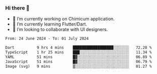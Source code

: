 ### Hi there 👋

<!--
**devcat37/devcat37** is a ✨ _special_ ✨ repository because its `README.md` (this file) appears on your GitHub profile.-->


- 🔭 I’m currently working on Chimicum application.
- 🌱 I’m currently learning Flutter/Dart.
- 👯 I’m looking to collaborate with UI designers.
<!-- - 🤔 I’m looking for help with ... -->

<!--START_SECTION:waka-->

```txt
From: 24 June 2024 - To: 01 July 2024

Dart          9 hrs 4 mins    ██████████████████░░░░░░░   72.20 %
TypeScript    1 hr 25 mins    ███░░░░░░░░░░░░░░░░░░░░░░   11.34 %
YAML          51 mins         █▓░░░░░░░░░░░░░░░░░░░░░░░   06.89 %
JavaScript    51 mins         █▓░░░░░░░░░░░░░░░░░░░░░░░   06.79 %
Image (svg)   9 mins          ▒░░░░░░░░░░░░░░░░░░░░░░░░   01.27 %
```

<!--END_SECTION:waka-->

